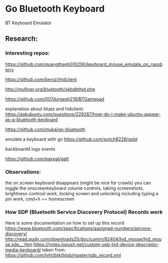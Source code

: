 Go Bluetooth Keyboard
====

BT Keyboard Emulator


## Research: 

### Interesting repos:
https://github.com/quangthanh010290/keyboard_mouse_emulate_on_raspberry

https://github.com/benizi/hidclient

http://mulliner.org/bluetooth/xkbdbthid.php

https://github.com/007durgesh219/BTGamepad

explanation about bluez and hidclient: https://askubuntu.com/questions/229287/how-do-i-make-ubuntu-appear-as-a-bluetooth-keyboard

https://github.com/muka/go-bluetooth

emulate a keyboard with go
https://github.com/potch8228/gobt

backboardd logs events

https://github.com/paypal/gatt

### Observations:
the on screen keyboard disappears (might be nice for crawls)
you can toggle the onscreenkeyboard
volume controls, taking screenshots, brightness controsl work, locking screen and unlocking including typing a pin work,
cmd+h == homescreen

### How SDP (Bluetooth Service Discovery Protocol) Records work

Here is some documentation on how to set up this record 
https://www.bluetooth.com/specifications/assigned-numbers/service-discovery/
http://read.pudn.com/downloads25/doc/comm/82404/hid_mouse/hid_mouse.sdp__.htm
https://notes.iopush.net/custom-usb-hid-device-descriptor-media-keyboard/
taken from: https://github.com/lvht/btk/blob/master/sdp_record.xml


